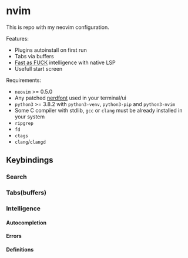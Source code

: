 # nvim

This is repo with my neovim configuration.

Features:
 - Plugins autoinstall on first run
 - Tabs via buffers
 - [Fast as FUCK](https://github.com/ms-jpq/coq_nvim) intelligence with native LSP
 - Usefull start screen

Requirements:
 - `neovim` >= 0.5.0
 - Any patched [nerdfont](https://www.nerdfonts.com/) used in your terminal/ui
 - `python3` >= 3.8.2 with `python3-venv`, `python3-pip` and `python3-nvim`
 - Some C compiler with stdlib, `gcc` or `clang` must be already installed in your system
 - `ripgrep`
 - `fd`
 - `ctags`
 - `clang`/`clangd`

## Keybindings

### Search

### Tabs(buffers)

### Intelligence

#### Autocompletion

#### Errors

#### Definitions
